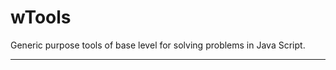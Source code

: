 # wTools

Generic purpose tools of base level for solving problems in Java Script.

_ _ _ _ _ _






































































































